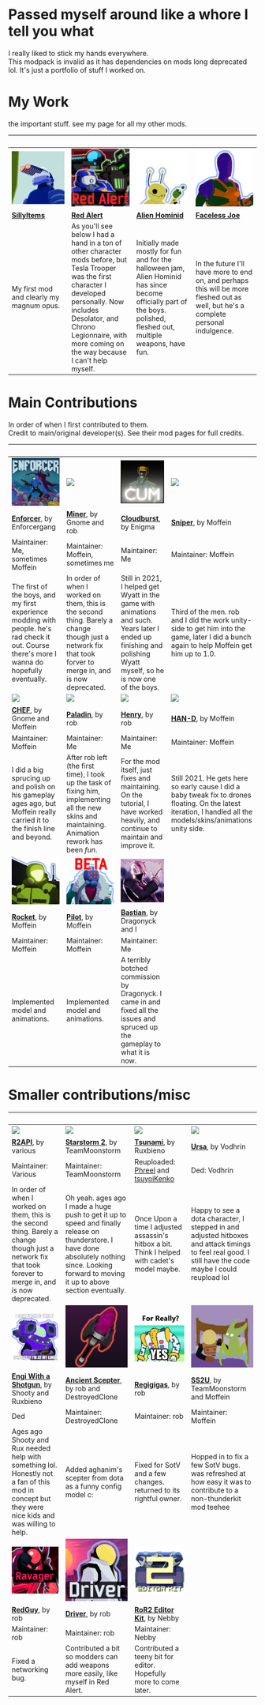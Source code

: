 # Passed myself around like a whore I tell you what
I really liked to stick my hands everywhere.  
This modpack is invalid as it has dependencies on mods long deprecated lol. It's just a portfolio of stuff I worked on.

# My Work
the important stuff. see my page for all my other mods.

| <img width=12048/>| <img width=11048/> | <img width=12048/> | <img width=12048/> |
| - | - | - | - |
| ![](https://raw.githubusercontent.com/TheTimeSweeper/WagaTamashiiWaMadaMoeteOru/master/ForgiveMyAutism/0icon_7-27-2019.png)       | ![](https://raw.githubusercontent.com/TheTimeSweeper/WagaTamashiiWaMadaMoeteOru/master/ForgiveMyAutism/0RedAlert.png)                                                                                                                      | ![](https://raw.githubusercontent.com/TheTimeSweeper/WagaTamashiiWaMadaMoeteOru/master/ForgiveMyAutism/0Aliem.png)                                        | ![](https://raw.githubusercontent.com/TheTimeSweeper/WagaTamashiiWaMadaMoeteOru/master/ForgiveMyAutism/0Joe.png)                                                     |
| [**SillyItems**](https://thunderstore.io/package/TheTimesweeper/SillyItems/)                                                      | [**Red Alert**](https://thunderstore.io/package/TheTimesweeper/Red_Alert/)                                                                                                                                                                           | [**Alien Hominid**](https://thunderstore.io/package/TheTimesweeper/Alien_Hominid/)                                                                                       | [**Faceless Joe**](https://thunderstore.io/package/TheTimesweeper/Faceless_Joe/)                                                                                                           |
| My first mod and clearly my magnum opus.                                                                                          | As you'll see below I had a hand in a ton of other character mods before, but Tesla Trooper was the first character I developed personally. Now includes Desolator, and Chrono Legionnaire, with more coming on the way because I can't help myself. | Initially made mostly for fun and for the halloween jam, Alien Hominid has since become officially part of the boys. polished, fleshed out, multiple weapons, have fun.  | In the future I'll have more to end on, and perhaps this will be more fleshed out as well, but he's a complete personal indulgence.                                          |

# Main Contributions
In order of when I first contributed to them.  
Credit to main/original developer(s). See their mod pages for full credits.

| <img width=12048/>| <img width=11048/> | <img width=12048/> | <img width=4048/> |
| - | - | - | - |
| ![](https://raw.githubusercontent.com/TheTimeSweeper/WagaTamashiiWaMadaMoeteOru/master/ForgiveMyAutism/1enforcerIcon2_7-13-20.png)                | ![](https://raw.githubusercontent.com/TheTimeSweeper/WagaTamashiiWaMadaMoeteOru/master/ForgiveMyAutism/3minerIcon_10-19-20.png)                             | ![](https://raw.githubusercontent.com/TheTimeSweeper/WagaTamashiiWaMadaMoeteOru/master/ForgiveMyAutism/5cockBurstIcon_1-1-21.png)                                  | ![](https://raw.githubusercontent.com/TheTimeSweeper/WagaTamashiiWaMadaMoeteOru/master/ForgiveMyAutism/7sniperIcon_1-11-21.png)                                                     |
| [**Enforcer**](https://thunderstore.io/package/EnforcerGang/Enforcer/), by Enforcergang                                                           | [**Miner**](https://thunderstore.io/package/EnforcerGang/Miner/), by Gnome and rob                                                                          | [**Cloudburst**](https://thunderstore.io/package/TeamCloudburst/Cloudburst/), by Enigma                                                                            | [**Sniper**](https://thunderstore.io/package/EnforcerGang/SniperClassic/), by Moffein                                                                                            |
| Maintainer: Me, sometimes Moffein                                                                                                                 | Maintainer: Moffein, sometimes me                                                                                                                           | Maintainer: Me                                                                                                                                                     | Maintainer: Moffein                                                                                                                                                                 |
| The first of the boys, and my first experience modding with people. he's rad check it out. Course there's more I wanna do hopefully eventually.   | In order of when I worked on them, this is the second thing. Barely a change though just a network fix that took forver to merge in, and is now deprecated. | Still in 2021, I helped get Wyatt in the game with animations and such. Years later I ended up finishing and polishing Wyatt myself, so he is now one of the boys. | Third of the men. rob and I did the work unity-side to get him into the game, later I did a bunch again to help Moffein get him up to 1.0.                                          |
| ![](https://raw.githubusercontent.com/TheTimeSweeper/WagaTamashiiWaMadaMoeteOru/master/ForgiveMyAutism/8chefIcon_2-6-21.png)                      | ![](https://raw.githubusercontent.com/TheTimeSweeper/WagaTamashiiWaMadaMoeteOru/master/ForgiveMyAutism/10paladinIcon_2-27-21.png)                           | ![](https://raw.githubusercontent.com/TheTimeSweeper/WagaTamashiiWaMadaMoeteOru/master/ForgiveMyAutism/11henryIcon_2-27-21.png)                                    | ![](https://raw.githubusercontent.com/TheTimeSweeper/WagaTamashiiWaMadaMoeteOru/master/ForgiveMyAutism/12HANDIcon_5-13-21.png)                                                      |
| [**CHEF**](https://thunderstore.io/package/Gnome/ChefMod/), by Gnome and Moffein                                                                  | [**Paladin**](https://thunderstore.io/package/Paladin_Alliance/Paladin/), by rob                                                                            | [**Henry**](https://thunderstore.io/package/TheTimesweeper/HenryMod/), by rob                                                                                      | [**HAN-D**](https://thunderstore.io/package/EnforcerGang/HAND_OVERCLOCKED/), by Moffein                                                                                             |
| Maintainer: Moffein                                                                                                                               | Maintainer: Me                                                                                                                                              | Maintainer: Me                                                                                                                                                     | Maintainer: Moffein                                                                                                                                                                 |
| I did a big sprucing up and polish on his gameplay ages ago, but Moffein really carried it to the finish line and beyond.                         | After rob left (the first time), I took up the task of fixing him, implementing all the new skins and maintaining. Animation rework has been *fun*.         | For the mod itself, just fixes and maintaining. On the tutorial, I have worked heavily, and continue to maintain and improve it.                                   | Still 2021. He gets here so early cause I did a baby tweak fix to drones floating. On the latest iteration, I handled all the models/skins/animations unity side.                   |
| ![](https://raw.githubusercontent.com/TheTimeSweeper/WagaTamashiiWaMadaMoeteOru/master/ForgiveMyAutism/17Rocket_9-3-22.png)                       | ![](https://raw.githubusercontent.com/TheTimeSweeper/WagaTamashiiWaMadaMoeteOru/master/ForgiveMyAutism/18Pillot_12-2-23.png)                                | ![](https://raw.githubusercontent.com/TheTimeSweeper/WagaTamashiiWaMadaMoeteOru/master/ForgiveMyAutism/20Bastian_2-13-24.png)                                      |                                                                                                                        					                                            |
| [**Rocket**](https://thunderstore.io/package/EnforcerGang/Rocket/), by Moffein                                                                    | [**Pilot**](https://thunderstore.io/package/EnforcerGang/Pilot/), by Moffein                                                                                | [**Bastian**](https://thunderstore.io/package/TeamSillyGuy/Bastian/), by Dragonyck and I                                                                           |                                                                                                                        					                                            |
| Maintainer: Moffein                                                                                                                               | Maintainer: Moffein                                                                                                                                         | Maintainer: Me                                                                                                                                                     |                                                                                                                        					                                            |
| Implemented model and animations.                                                                                                                 | Implemented model and animations.                                                                                                                           | A terribly botched commission by Dragonyck. I came in and fixed all the issues and spruced up the gameplay to what it is now.                                      |                                                                                                                        					                                            |

# Smaller contributions/misc
| <img width=12048/>| <img width=11048/> | <img width=14048/> | <img width=11048/> |
| - | - | - | - |
| ![](https://raw.githubusercontent.com/TheTimeSweeper/WagaTamashiiWaMadaMoeteOru/master/ForgiveMyAutism/2r2apiIcon_9-2-20.png)                                | ![](https://raw.githubusercontent.com/TheTimeSweeper/WagaTamashiiWaMadaMoeteOru/master/ForgiveMyAutism/4starstormIcon_12-14-20.png)                                                                | ![](https://raw.githubusercontent.com/TheTimeSweeper/WagaTamashiiWaMadaMoeteOru/master/ForgiveMyAutism/6tsunami_1-8-21.png)                       | ![](https://raw.githubusercontent.com/TheTimeSweeper/WagaTamashiiWaMadaMoeteOru/master/ForgiveMyAutism/9ursaIcon_2-26-21.png)                            |
| [**R2API**](https://thunderstore.io/package/tristanmcpherson/R2API/), by various                                                                             | [**Starstorm 2**](https://thunderstore.io/package/TeamMoonstorm/Starstorm2/), by TeamMoonstorm                                                                                                     | [**Tsunami**](https://thunderstore.io/package/Ruxbieno/Tsunami/), by Ruxbieno                                                                     | [**Ursa**](https://thunderstore.io/package/Vodhrin/UrsaSurvivorMod/), by Vodhrin                                                                         |
| Maintainer: Various                                                                                                                                          | Maintainer: TeamMoonstorm                                                                                                                                                                          | Reuploaded: [Phreel](https://thunderstore.io/package/Phreel/Tsunami_Items/) and [tsuyoiKenko](https://thunderstore.io/package/tsuyoikenko/Cadet/) | Ded: Vodhrin           																																   |
| In order of when I worked on them, this is the second thing. Barely a change though just a network fix that took forever to merge in, and is now deprecated. | Oh yeah. ages ago I made a huge push to get it up to speed and finally release on thunderstore. I have done absolutely nothing since. Looking forward to moving it up to above section eventually. | Once Upon a time I adjusted assassin's hitbox a bit. Think I helped with cadet's model maybe.                                                     | Happy to see a dota character, I stepped in and adjusted hitboxes and attack timings to feel real good. I still have the code maybe I could reupload lol |
| ![](https://raw.githubusercontent.com/TheTimeSweeper/WagaTamashiiWaMadaMoeteOru/master/ForgiveMyAutism/13EngiWithAShotgun_8-30-21.png)                       | ![](https://raw.githubusercontent.com/TheTimeSweeper/WagaTamashiiWaMadaMoeteOru/master/ForgiveMyAutism/14scepterIcon_1-5-22.png)                                                                   | ![](https://raw.githubusercontent.com/TheTimeSweeper/WagaTamashiiWaMadaMoeteOru/master/ForgiveMyAutism/15Regigigas_8-7-22.png)                    | ![](https://raw.githubusercontent.com/TheTimeSweeper/WagaTamashiiWaMadaMoeteOru/master/ForgiveMyAutism/16SS2U_12-18-22.png)                              |
| [**Engi With a Shotgun**](https://thunderstore.io/package/shooty/EngineerWithAShotgun/), by Shooty and Ruxbieno                                              | [**Ancient Scepter**](https://thunderstore.io/package/amogus_lovers/StandaloneAncientScepter/), by rob and DestroyedClone                                                                          | [**Regigigas**](https://thunderstore.io/package/rob_gaming/Regigigas/), by rob                                                                    | [**SS2U**](https://thunderstore.io/package/Risky_Lives/Videogame_Mod_2_Unofficial/), by TeamMoonstorm and Moffein                                        |
| Ded                                                                                                                                                          | Maintainer: DestroyedClone                                                                                                                                                                         | Maintainer: rob                                                                                                                                   | Maintainer: Moffein           																														   |
| Ages ago Shooty and Rux needed help with something lol. Honestly not a fan of this mod in concept but they were nice kids and was willing to help.           | Added aghanim's scepter from dota as a funny config model c:                                                                                                                                       | Fixed for SotV and a few changes. returned to its rightful owner.                                                                                 | Hopped in to fix a few SotV bugs. was refreshed at how easy it was to contribute to a non-thunderkit mod teehee                                          |
| ![](https://raw.githubusercontent.com/TheTimeSweeper/WagaTamashiiWaMadaMoeteOru/master/ForgiveMyAutism/19Ravager_1-25-24.png)                                | ![](https://raw.githubusercontent.com/TheTimeSweeper/WagaTamashiiWaMadaMoeteOru/master/ForgiveMyAutism/21Driver_10-19-24.png)                                                                      | ![](https://raw.githubusercontent.com/TheTimeSweeper/WagaTamashiiWaMadaMoeteOru/master/ForgiveMyAutism/22RoR2EK_6-11-24.png)                      | 																																						   |
| [**RedGuy**](https://thunderstore.io/package/rob_gaming/Ravager/), by rob                                                                                    | [**Driver**](https://thunderstore.io/package/rob_gaming/Driver/), by rob                                                                                                                           | [**RoR2 Editor Kit**](https://github.com/risk-of-thunder/RoR2EditorKit), by Nebby                                                                 | 																																						   |
| Maintainer: rob                                                                                                                                              | Maintainer: rob                                                                                                                                                                                    | Maintainer: Nebby                                                                                                                                 | 																																						   |
| Fixed a networking bug.                                                                                                                                      | Contributed a bit so modders can add weapons more easily, like myself in Red Alert.                                                                                                                | Contributed a teeny bit for editor. Hopefully more to come later.                                                                                 | 																																						   |
